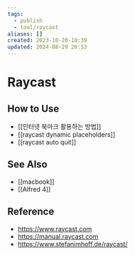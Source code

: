 ```yaml
---
tags:
  - publish
  - tool/raycast
aliases: []
created: 2023-10-20-10:39
updated: 2024-08-29 20:53
---
```

# Raycast
## How to Use
- [[인터넷 북마크 활용하는 방법]]
- [[raycast dynamic placeholders]]
- [[raycast auto quit]]

## See Also
- [[macbook]]
- [[Alfred 4]]

## Reference
- https://www.raycast.com
- https://manual.raycast.com
- https://www.stefanimhoff.de/raycast/